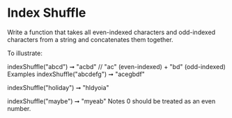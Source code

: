 # Index Shuffle

Write a function that takes all even-indexed characters and odd-indexed characters from a string and concatenates them together.

To illustrate:

indexShuffle("abcd") ➞ "acbd"
// "ac" (even-indexed) + "bd" (odd-indexed)
Examples
indexShuffle("abcdefg") ➞ "acegbdf"

indexShuffle("holiday") ➞ "hldyoia"

indexShuffle("maybe") ➞ "myeab"
Notes
0 should be treated as an even number.
